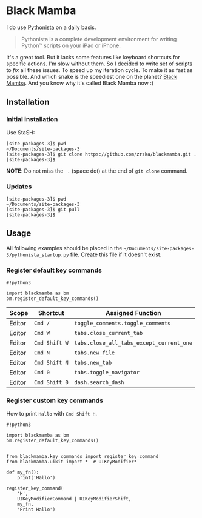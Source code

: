 # Black Mamba

I do use [Pythonista](http://omz-software.com/pythonista/) on a daily basis.

> Pythonista is a complete development environment for writing Python™
> scripts on your iPad or iPhone.

It's a great tool. But it lacks some features like keyboard shortcuts for
specific actions. I'm slow without them. So I decided to write set of
scripts to _fix_ all these issues. To speed up my iteration cycle. To make
it as fast as possible. And which snake is the speediest one on the planet?
[Black Mamba](https://en.wikipedia.org/wiki/Black_mamba). And you know
why it's called Black Mamba now :)

## Installation

### Initial installation

Use StaSH:

```
[site-packages-3]$ pwd
~/Documents/site-packages-3
[site-packages-3]$ git clone https://github.com/zrzka/blackmamba.git .
[site-packages-3]$
```

**NOTE**: Do not miss the ` .` (space dot) at the end of `git clone` command.

### Updates

```
[site-packages-3]$ pwd
~/Documents/site-packages-3
[site-packages-3]$ git pull
[site-packages-3]$ 
```

## Usage

All following examples should be placed in the `~/Documents/site-packages-3/pythonista_startup.py`
file. Create this file if it doesn't exist.

### Register default key commands

```
#!python3

import blackmamba as bm
bm.register_default_key_commands()
```

| Scope  | Shortcut       | Assigned Function                               |
|--------|----------------|-------------------------------------------------|
| Editor | `Cmd /`        | `toggle_comments.toggle_comments`               |
| Editor | `Cmd W`        | `tabs.close_current_tab`                        |
| Editor | `Cmd Shift W`  | `tabs.close_all_tabs_except_current_one`        |
| Editor | `Cmd N`        | `tabs.new_file`                                 |
| Editor | `Cmd Shift N`  | `tabs.new_tab`                                  |
| Editor | `Cmd 0`        | `tabs.toggle_navigator`                         |
| Editor | `Cmd Shift 0`  | `dash.search_dash`                              |

### Register custom key commands

How to print `Hallo` with `Cmd Shift H`.

```
#!python3

import blackmamba as bm
bm.register_default_key_commands()


from blackmamba.key_commands import register_key_command
from blackmamba.uikit import *  # UIKeyModifier*

def my_fn():
    print('Hallo')
    
register_key_command(
    'H',
    UIKeyModifierCommand | UIKeyModifierShift,
    my_fn,
    'Print Hallo')
```

